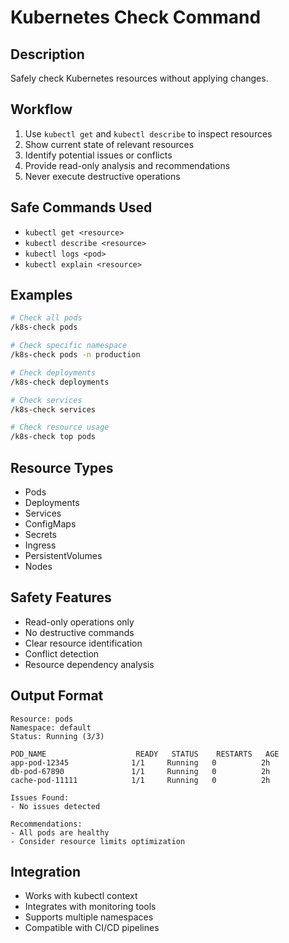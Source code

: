 # Kubernetes Check Command

## Description

Safely check Kubernetes resources without applying changes.

## Workflow

1. Use `kubectl get` and `kubectl describe` to inspect resources
2. Show current state of relevant resources
3. Identify potential issues or conflicts
4. Provide read-only analysis and recommendations
5. Never execute destructive operations

## Safe Commands Used

- `kubectl get <resource>`
- `kubectl describe <resource>`
- `kubectl logs <pod>`
- `kubectl explain <resource>`

## Examples

```bash
# Check all pods
/k8s-check pods

# Check specific namespace
/k8s-check pods -n production

# Check deployments
/k8s-check deployments

# Check services
/k8s-check services

# Check resource usage
/k8s-check top pods
```

## Resource Types

- Pods
- Deployments
- Services
- ConfigMaps
- Secrets
- Ingress
- PersistentVolumes
- Nodes

## Safety Features

- Read-only operations only
- No destructive commands
- Clear resource identification
- Conflict detection
- Resource dependency analysis

## Output Format

```
Resource: pods
Namespace: default
Status: Running (3/3)

POD_NAME                    READY   STATUS    RESTARTS   AGE
app-pod-12345              1/1     Running   0          2h
db-pod-67890               1/1     Running   0          2h
cache-pod-11111            1/1     Running   0          2h

Issues Found:
- No issues detected

Recommendations:
- All pods are healthy
- Consider resource limits optimization
```

## Integration

- Works with kubectl context
- Integrates with monitoring tools
- Supports multiple namespaces
- Compatible with CI/CD pipelines
